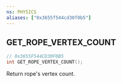 ```yaml
---
ns: PHYSICS
aliases: ["0x3655f544cd30f0b5"]
---
```

## GET_ROPE_VERTEX_COUNT

```c
// 0x3655F544CD30F0B5
int GET_ROPE_VERTEX_COUNT();
```

Return rope's vertex count.

